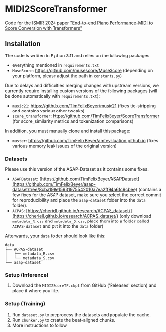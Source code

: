 # MIDI2ScoreTransformer
Code for the ISMIR 2024 paper ["End-to-end Piano Performance-MIDI to Score Conversion with Transformers"](https://arxiv.org/abs/2410.00210)

## Installation
The code is written in Python 3.11 and relies on the following packages
- everything mentioned in `requirements.txt`
- `MuseScore`: https://github.com/musescore/MuseScore (depending on your platform, please adjust the path in `constants.py`)


Due to delays and difficulties merging changes with upstream versions, we currently require installing custom versions of the following packages (will be done automatically with `requirements.txt`):

- `music21`: https://github.com/TimFelixBeyer/music21 (fixes tie-stripping and contains various other tweaks)
- `score_transformer`: https://github.com/TimFelixBeyer/ScoreTransformer (for score_similarity metrics and tokenization comparisons)

In addition, you must manually clone and install this package:
- `muster`: https://github.com/TimFelixBeyer/amtevaluation.github.io (fixes various memory leak issues of the original version)

### Datasets
Please use this version of the ASAP-Dataset as it contains some fixes.

- `ASAPDataset`: [https://github.com/TimFelixBeyer/ASAPDataset](https://github.com/TimFelixBeyer/asap-dataset/tree/8cba199e15931975542010a7ea2ff94a6fc9cbee) (contains a few fixes for the ASAP dataset, make sure you select the correct commit for reproducibility and place the `asap-dataset` folder into the `data` folder).
- `ACPAS`: [https://cheriell.github.io/research/ACPAS_dataset/](https://cheriell.github.io/research/ACPAS_dataset/) (only download `metadata_R.csv` and `metadata_S.csv`, place them into a folder called `ACPAS-dataset` and put it into the `data` folder)

Afterwards, your `data` folder should look like this:
```
data
├── ACPAS-dataset
│   ├── metadata_R.csv
│   └── metadata_S.csv
└── asap-dataset
```

### Setup (Inference)
1. Download the `MIDI2ScoreTF.ckpt` from GitHub ('Releases' section) and place it where you like.


### Setup (Training)
1. Run `dataset.py` to preprocess the datasets and populate the cache.
2. Run `chunker.py` to create the beat-aligned chunks.
3. More instructions to follow
